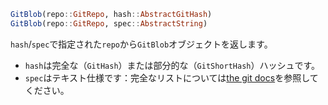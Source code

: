 ```julia
GitBlob(repo::GitRepo, hash::AbstractGitHash)
GitBlob(repo::GitRepo, spec::AbstractString)
```

`hash`/`spec`で指定された`repo`から`GitBlob`オブジェクトを返します。

  * `hash`は完全な（`GitHash`）または部分的な（`GitShortHash`）ハッシュです。
  * `spec`はテキスト仕様です：完全なリストについては[the git docs](https://git-scm.com/docs/git-rev-parse.html#_specifying_revisions)を参照してください。
